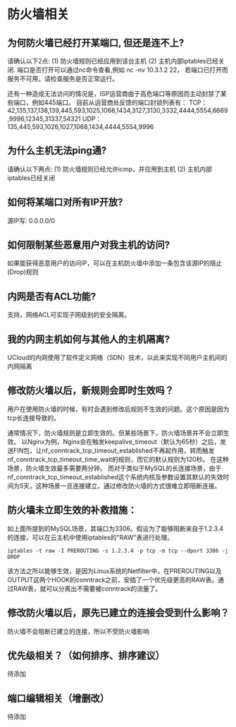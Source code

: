 # 防火墙相关

## 为何防火墙已经打开某端口, 但还是连不上?
请确认以下2点: (1) 防火墙规则已经应用到该台主机 (2) 主机内部iptables已经关闭. 端口是否打开可以通过nc命令查看,例如 nc
-nv 10.3.1.2 22， 若端口已打开而服务不可用，请检查服务是否正常运行。

还有一种造成无法访问的情况是，ISP运营商由于高危端口等原因而主动封禁了某些端口，例如445端口。 目前从运营商处反馈的端口封锁列表有：
TCP：42,135,137,138,139,445,593,1025,1068,1434,3127,3130,3332,4444,5554,6669,9996,12345,31337,54321
UDP：135,445,593,1026,1027,1068,1434,4444,5554,9996

## 为什么主机无法ping通?
请确认以下两点: (1) 防火墙规则已经允许icmp，并应用到主机 (2) 主机内部iptables已经关闭

## 如何将某端口对所有IP开放?
源IP写: 0.0.0.0/0

## 如何限制某些恶意用户对我主机的访问?
如果能获得恶意用户的访问IP，可以在主机防火墙中添加一条包含该源IP的阻止(Drop)规则

## 内网是否有ACL功能?
支持，网络ACL可实现子网级别的安全隔离。

## 我的内网主机如何与其他人的主机隔离?
UCloud的内网使用了软件定义网络（SDN）技术，以此来实现不同用户主机间的内网隔离

## 修改防火墙以后，新规则会即时生效吗？
用户在使用防火墙的时候，有时会遇到修改后规则不生效的问题。这个原因是因为tcp长连接导致的。

通常情况下，防火墙规则是立即生效的。但某些场景下，防火墙场景并不会立即生效。
以Nginx为例，Nginx会在触发keepalive\_timeout（默认为65秒）之后，发送FIN包，让nf\_conntrack\_tcp\_timeout\_established不再起作用，转而触发nf\_conntrack\_tcp\_timeout\_time\_wait的规则，而它的默认规则为120秒。
在这种场景，防火墙生效最多需要两分钟。
而对于类似于MySQL的长连接场景，由于nf\_conntrack\_tcp\_timeout\_established这个系统内核及参数设置其默认的失效时间为5天，这种场景一旦连接建立，通过修改防火墙的方式很难立即阻断连接。

## 防火墙未立即生效的补救措施：

如上面所提到的MySQL场景，其端口为3306。假设为了能够阻断来自于1.2.3.4的连接，可以在云主机中使用iptables的"RAW"表进行处理。

```
iptables -t raw -I PREROUTING -s 1.2.3.4 -p tcp -m tcp --dport 3306 -j DROP
```

该方法之所以能够生效，是因为Linux系统的Netfilter中，在PREROUTING以及OUTPUT这两个HOOK的conntrack之前，安插了一个优先级更高的RAW表。通过RAW表，就可以分离出不需要被conntrack的流量了。

## 修改防火墙以后，原先已建立的连接会受到什么影响？

防火墙不会阻断已建立的连接，所以不受防火墙影响

## 优先级相关？（如何排序、排序建议）
待添加

## 端口编辑相关（增删改）
待添加
